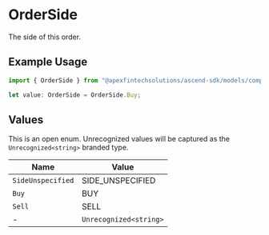# OrderSide

The side of this order.

## Example Usage

```typescript
import { OrderSide } from "@apexfintechsolutions/ascend-sdk/models/components";

let value: OrderSide = OrderSide.Buy;
```

## Values

This is an open enum. Unrecognized values will be captured as the `Unrecognized<string>` branded type.

| Name                   | Value                  |
| ---------------------- | ---------------------- |
| `SideUnspecified`      | SIDE_UNSPECIFIED       |
| `Buy`                  | BUY                    |
| `Sell`                 | SELL                   |
| -                      | `Unrecognized<string>` |